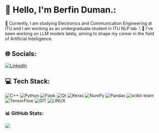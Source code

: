 # 💫 Hello, I'm Berfin Duman.:
🔭 Currently, I am  studying Electronics and Communication Engineering at ITU and I am working as an undergraduate student in ITU NLP lab. \ 
🌱 I've been working on LLM models lately, aiming to shape my career in the field of Artificial Intelligence.


## 🌐 Socials:
[![LinkedIn](https://img.shields.io/badge/LinkedIn-%230077B5.svg?logo=linkedin&logoColor=white)](https://linkedin.com/in/https://www.linkedin.com/in/berfin-duman-2b906a191/) 

## 💻 Tech Stack:
![C++](https://img.shields.io/badge/c++-%2300599C.svg?style=plastic&logo=c%2B%2B&logoColor=white) ![Python](https://img.shields.io/badge/python-3670A0?style=plastic&logo=python&logoColor=ffdd54) ![Flask](https://img.shields.io/badge/flask-%23000.svg?style=plastic&logo=flask&logoColor=white) ![Qt](https://img.shields.io/badge/Qt-%23217346.svg?style=plastic&logo=Qt&logoColor=white) ![Keras](https://img.shields.io/badge/Keras-%23D00000.svg?style=plastic&logo=Keras&logoColor=white) ![NumPy](https://img.shields.io/badge/numpy-%23013243.svg?style=plastic&logo=numpy&logoColor=white) ![Pandas](https://img.shields.io/badge/pandas-%23150458.svg?style=plastic&logo=pandas&logoColor=white) ![scikit-learn](https://img.shields.io/badge/scikit--learn-%23F7931E.svg?style=plastic&logo=scikit-learn&logoColor=white) ![TensorFlow](https://img.shields.io/badge/TensorFlow-%23FF6F00.svg?style=plastic&logo=TensorFlow&logoColor=white) ![GIT](https://img.shields.io/badge/Git-fc6d26?style=plastic&logo=git&logoColor=white) ![LINUX](https://img.shields.io/badge/Linux-FCC624?style=plastic&logo=linux&logoColor=black)
### 📊 GitHub Stats:
![](https://github-readme-stats.vercel.app/api?username=berfinduman&theme=swift&hide_border=true&include_all_commits=true&count_private=true)<br/>

<!-- Proudly created with GPRM ( https://gprm.itsvg.in ) -->
